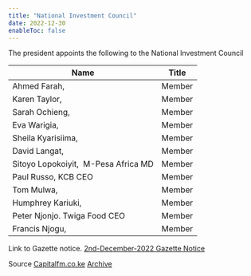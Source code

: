 ```yaml
---
title: "National Investment Council"
date: 2022-12-30
enableToc: false
---
```


The president appoints the following to the National Investment Council

| Name                                 | Title  |
| ------------------------------------ | ------ |
| Ahmed Farah,                         | Member |
| Karen Taylor,                        | Member |
| Sarah Ochieng,                       | Member |
| Eva Warigia,                         | Member |
| Sheila Kyarisiima,                   | Member |
| David Langat,                        | Member |
| Sitoyo Lopokoiyit,  M-Pesa Africa MD | Member |
| Paul Russo, KCB CEO                  | Member |
| Tom Mulwa,                           | Member |
| Humphrey Kariuki,                    | Member |
| Peter Njonjo.  Twiga Food CEO        | Member |
| Francis Njogu,                       | Member |

Link to Gazette notice. [2nd-December-2022 Gazette Notice](notes/Gazette/Gazette%20No.%20258.md)

Source [Capitalfm.co.ke](https://www.capitalfm.co.ke/business/2022/12/president-ruto-appoints-12-member-national-investment-council/) [Archive](https://web.archive.org/web/20221208194558/https://www.capitalfm.co.ke/business/2022/12/president-ruto-appoints-12-member-national-investment-council/)
